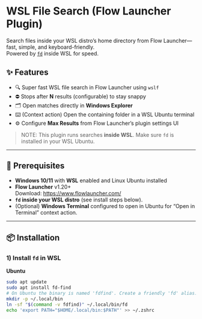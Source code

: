 # WSL File Search (Flow Launcher Plugin)

Search files inside your WSL distro’s home directory from Flow Launcher—fast, simple, and keyboard-friendly.  
Powered by [`fd`](https://github.com/sharkdp/fd) inside WSL for speed.

## ✨ Features

- 🔍 Super fast WSL file search in Flow Launcher using `wslf`
- ⛔ Stops after **N** results (configurable) to stay snappy
- 🗂️ Open matches directly in **Windows Explorer**
- ⌨️ (Context action) Open the containing folder in a WSL Ubuntu terminal
- ⚙️ Configure **Max Results** from Flow Launcher’s plugin settings UI

> NOTE: This plugin runs searches **inside WSL**. Make sure `fd` is installed in your WSL Ubuntu.

---

## 🧩 Prerequisites

- **Windows 10/11** with **WSL** enabled and Linux Ubuntu installed
- **Flow Launcher** v1.20+  
  Download: https://www.flowlauncher.com/
- **`fd` inside your WSL distro** (see install steps below).
- (Optional) **Windows Terminal** configured to open in Ubuntu for “Open in Terminal” context action.

---

## 📦 Installation

### 1) Install `fd` in WSL

**Ubuntu**
```bash
sudo apt update
sudo apt install fd-find
# On Ubuntu the binary is named 'fdfind'. Create a friendly 'fd' alias:
mkdir -p ~/.local/bin
ln -sf "$(command -v fdfind)" ~/.local/bin/fd
echo 'export PATH="$HOME/.local/bin:$PATH"' >> ~/.zshrc
